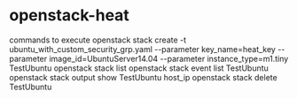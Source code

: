 # openstack-heat
commands to execute 
openstack stack create -t ubuntu_with_custom_security_grp.yaml --parameter key_name=heat_key --parameter image_id=UbuntuServer14.04 --parameter instance_type=m1.tiny TestUbuntu
openstack stack list
openstack stack event list TestUbuntu
openstack stack output show TestUbuntu host_ip
openstack stack delete TestUbuntu
